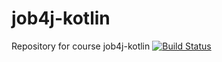 # job4j-kotlin
Repository for course job4j-kotlin
[![Build Status](https://travis-ci.org/Andrey4281/job4j-kotlin.svg?branch=task_161711)](https://travis-ci.org/Andrey4281/job4j-kotlin)

